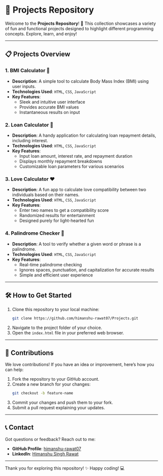 # 🌟 Projects Repository

Welcome to the **Projects Repository**! 🚀 This collection showcases a variety of fun and functional projects designed to highlight different programming concepts. Explore, learn, and enjoy!

---

## 📋 Projects Overview

### 1. **BMI Calculator** 🧮
- **Description**: A simple tool to calculate Body Mass Index (BMI) using user inputs.
- **Technologies Used**: `HTML`, `CSS`, `JavaScript`
- **Key Features**:
  - Sleek and intuitive user interface
  - Provides accurate BMI values
  - Instantaneous results on input

### 2. **Loan Calculator** 💸
- **Description**: A handy application for calculating loan repayment details, including interest.
- **Technologies Used**: `HTML`, `CSS`, `JavaScript`
- **Key Features**:
  - Input loan amount, interest rate, and repayment duration
  - Displays monthly repayment breakdowns
  - Customizable loan parameters for various scenarios

### 3. **Love Calculator** ❤️
- **Description**: A fun app to calculate love compatibility between two individuals based on their names.
- **Technologies Used**: `HTML`, `CSS`, `JavaScript`
- **Key Features**:
  - Enter two names to get a compatibility score
  - Randomized results for entertainment
  - Designed purely for light-hearted fun

### 4. **Palindrome Checker** 🔄
- **Description**: A tool to verify whether a given word or phrase is a palindrome.
- **Technologies Used**: `HTML`, `CSS`, `JavaScript`
- **Key Features**:
  - Real-time palindrome checking
  - Ignores spaces, punctuation, and capitalization for accurate results
  - Simple and efficient user experience

---

## 🛠️ How to Get Started
1. Clone this repository to your local machine:
   ```bash
   git clone https://github.com/himanshu-rawat07/Projects.git
   ```
2. Navigate to the project folder of your choice.
3. Open the `index.html` file in your preferred web browser.

---

## 🤝 Contributions
We love contributions! If you have an idea or improvement, here’s how you can help:
1. Fork the repository to your GitHub account.
2. Create a new branch for your changes:
   ```bash
   git checkout -b feature-name
   ```
3. Commit your changes and push them to your fork.
4. Submit a pull request explaining your updates.

---

## 📞 Contact
Got questions or feedback? Reach out to me:
- **GitHub Profile**: [himanshu-rawat07](https://github.com/himanshu-rawat07)
- **LinkedIn**: [Himanshu Singh Rawat](https://linkedin.com/in/himanshu-singh-rawat7)

---

Thank you for exploring this repository! ✨ Happy coding! 💻
